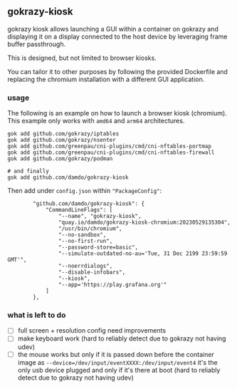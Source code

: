 ## gokrazy-kiosk

gokrazy kiosk allows launching a GUI within a container on gokrazy
and displaying it on a display connected to the host device by leveraging frame buffer passthrough.

This is designed, but not limited to browser kiosks.

You can tailor it to other purposes by following the provided Dockerfile and replacing
the chromium installation with a different GUI application.

### usage

The following is an example on how to launch a browser kiosk (chromium).
This example only works with `amd64` and `arm64` architectures.

```
gok add github.com/gokrazy/iptables
gok add github.com/gokrazy/nsenter
gok add github.com/greenpau/cni-plugins/cmd/cni-nftables-portmap
gok add github.com/greenpau/cni-plugins/cmd/cni-nftables-firewall
gok add github.com/gokrazy/podman

# and finally
gok add github.com/damdo/gokrazy-kiosk
```

Then add under `config.json` within `"PackageConfig"`:

```
        "github.com/damdo/gokrazy-kiosk": {
            "CommandLineFlags": [
                "--name", "gokrazy-kiosk",
                "quay.io/damdo/gokrazy-kiosk-chromium:20230529135304",
                "/usr/bin/chromium",
                "--no-sandbox",
                "--no-first-run",
                "--password-store=basic",
                "--simulate-outdated-no-au='Tue, 31 Dec 2199 23:59:59 GMT'",
                "--noerrdialogs",
                "--disable-infobars",
                "--kiosk",
                "--app='https://play.grafana.org'"
            ]
        },
```

### what is left to do
- [ ] full screen + resolution config need improvements
- [ ] make keyboard work (hard to reliably detect due to gokrazy not having udev)
- [ ] the mouse works but only if it is passed down before the container image as `--device=/dev/input/eventXXXX:/dev/input/event4` it's the only usb device plugged and only if it's there at boot (hard to reliably detect due to gokrazy not having udev)
